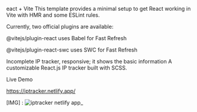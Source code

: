 eact + Vite
This template provides a minimal setup to get React working in Vite with HMR and some ESLint rules.

Currently, two official plugins are available:

@vitejs/plugin-react uses Babel for Fast Refresh

@vitejs/plugin-react-swc uses SWC for Fast Refresh

Incomplete IP tracker, responsive; it shows the basic information
A customizable React.js IP tracker built with SCSS.

Live Demo

https://iptracker.netlify.app/

[IMG] :
![iptracker netlify app_](https://github.com/DepressedPenguin/INCOMPLETE-IP-TRACKER/assets/125665615/8a4ff596-0fc0-4adb-99b0-16650b814dc6)
